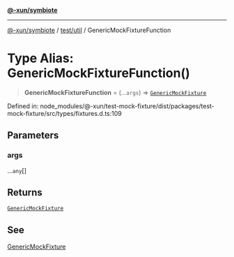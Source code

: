[**@-xun/symbiote**](../../../README.md)

***

[@-xun/symbiote](../../../README.md) / [test/util](../README.md) / GenericMockFixtureFunction

# Type Alias: GenericMockFixtureFunction()

> **GenericMockFixtureFunction** = (...`args`) => [`GenericMockFixture`](GenericMockFixture.md)

Defined in: node\_modules/@-xun/test-mock-fixture/dist/packages/test-mock-fixture/src/types/fixtures.d.ts:109

## Parameters

### args

...`any`[]

## Returns

[`GenericMockFixture`](GenericMockFixture.md)

## See

[GenericMockFixture](GenericMockFixture.md)
